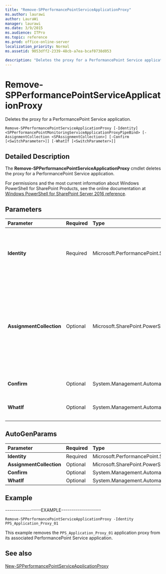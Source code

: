 ```yaml
---
title: "Remove-SPPerformancePointServiceApplicationProxy"
ms.author: laurawi
author: LauraWi
manager: laurawi
ms.date: 3/9/2015
ms.audience: ITPro
ms.topic: reference
ms.prod: office-online-server
localization_priority: Normal
ms.assetid: 9053dff2-2339-48cb-a7ea-bcaf0738d053

description: "Deletes the proxy for a PerformancePoint Service application."
---
```


# Remove-SPPerformancePointServiceApplicationProxy

Deletes the proxy for a PerformancePoint Service application.
  
```
Remove-SPPerformancePointServiceApplicationProxy [-Identity] <SPPerformancePointMonitoringServiceApplicationProxyPipeBind> [-AssignmentCollection <SPAssignmentCollection>] [-Confirm [<SwitchParameter>]] [-WhatIf [<SwitchParameter>]]
```

## Detailed Description

The **Remove-SPPerformancePointServiceApplicationProxy** cmdlet deletes the proxy for a PerformancePoint Service application. 
  
For permissions and the most current information about Windows PowerShell for SharePoint Products, see the online documentation at [Windows PowerShell for SharePoint Server 2016 reference](https://go.microsoft.com/fwlink/p/?LinkId=671715).
  
## Parameters

|**Parameter**|**Required**|**Type**|**Description**|
|:-----|:-----|:-----|:-----|
|**Identity** <br/> |Required  <br/> |Microsoft.PerformancePoint.Scorecards.SPPerformancePointMonitoringServiceApplicationProxyPipeBind  <br/> |Specifies the PerformancePoint Service application proxy to delete.  <br/> The type must be a valid GUID, in the form 12345678-90ab-cdef-1234-567890bcdefgh; a valid name of a PerformancePoint Service application proxy (for example, PerfPointAppProxy1); or an instance of a valid **SPPerformancePointMonitoringServiceApplicationProxy** object.  <br/> |
|**AssignmentCollection** <br/> |Optional  <br/> |Microsoft.SharePoint.PowerShell.SPAssignmentCollection  <br/> |Manages objects for the purpose of proper disposal. Use of objects, such as **SPWeb** or **SPSite**, can use large amounts of memory and use of these objects in Windows PowerShell scripts requires proper memory management. Using the **SPAssignment** object, you can assign objects to a variable and dispose of the objects after they are needed to free up memory. When **SPWeb**, **SPSite**, or **SPSiteAdministration** objects are used, the objects are automatically disposed of if an assignment collection or the **Global** parameter is not used.  <br/> > [!NOTE]> When the **Global** parameter is used, all objects are contained in the global store. If objects are not immediately used, or disposed of by using the **Stop-SPAssignment** command, an out-of-memory scenario can occur.           |
|**Confirm** <br/> |Optional  <br/> |System.Management.Automation.SwitchParameter  <br/> |Prompts you for confirmation before executing the command. For more information, type the following command: **get-help about_commonparameters** <br/> |
|**WhatIf** <br/> |Optional  <br/> |System.Management.Automation.SwitchParameter  <br/> |Displays a message that describes the effect of the command instead of executing the command. For more information, type the following command: **get-help about_commonparameters** <br/> |
   
## AutoGenParams

|**Parameter**|**Required**|**Type**|**Description**|
|:-----|:-----|:-----|:-----|
|**Identity** <br/> |Required  <br/> |Microsoft.PerformancePoint.Scorecards.SPPerformancePointMonitoringServiceApplicationProxyPipeBind  <br/> ||
|**AssignmentCollection** <br/> |Optional  <br/> |Microsoft.SharePoint.PowerShell.SPAssignmentCollection  <br/> ||
|**Confirm** <br/> |Optional  <br/> |System.Management.Automation.SwitchParameter  <br/> ||
|**WhatIf** <br/> |Optional  <br/> |System.Management.Automation.SwitchParameter  <br/> ||
   
## Example

------------------EXAMPLE--------------------
  
```
Remove-SPPerformancePointServiceApplicationProxy -Identity PPS_Application_Proxy_01
```

This example removes the  `PPS_Application_Proxy_01` application proxy from its associated PerformancePoint Service application. 
  
## See also

#### 

[New-SPPerformancePointServiceApplicationProxy](new-spperformancepointserviceapplicationproxy.md)

